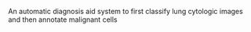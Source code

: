 An automatic diagnosis aid system to first classify lung cytologic images and then annotate malignant cells
